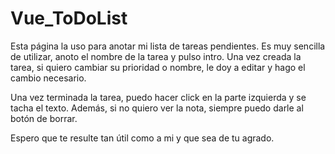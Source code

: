 # Vue_ToDoList

Esta página la uso para anotar mi lista de tareas pendientes. Es muy sencilla de utilizar, anoto el nombre de la tarea y pulso intro. Una vez creada la tarea, si quiero cambiar su prioridad o nombre, le doy a editar y hago el cambio necesario. 

Una vez terminada la tarea, puedo hacer click en la parte izquierda y se tacha el texto. Además, si no quiero ver la nota, siempre puedo darle al botón de borrar.

Espero que te resulte tan útil como a mi y que sea de tu agrado.
